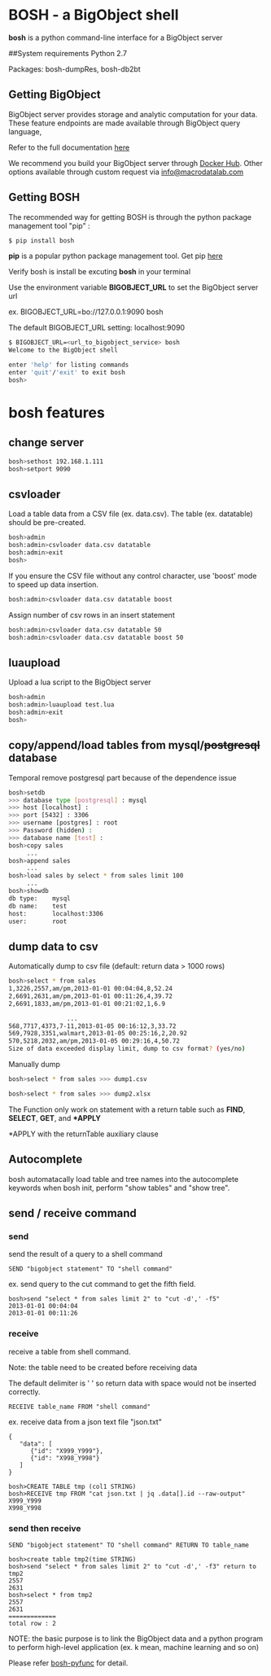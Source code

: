 # BOSH - a BigObject shell

**bosh** is a python command-line interface for a BigObject server

##System requirements
Python 2.7

Packages: bosh-dumpRes, bosh-db2bt

## Getting BigObject

BigObject server provides storage and analytic computation for your data.
These feature endpoints are made available through BigObject query language,

Refer to the full documentation [here](https://docs.bigobject.io/)

We recommend you build your BigObject server through
[Docker Hub](https://registry.hub.docker.com/u/macrodata/bigobject/).  Other options available through custom
request via info@macrodatalab.com

## Getting BOSH

The recommended way for getting BOSH is through the python package management tool "pip" :

```bash
$ pip install bosh
```

**pip** is a popular python package management tool.  Get pip
[here](https://pip.pypa.io/en/latest/installing.html)

Verify bosh is install be excuting **bosh** in your terminal
 
Use the environment variable **BIGOBJECT_URL**  to set the BigObject server url

ex. BIGOBJECT_URL=bo://127.0.0.1:9090 bosh

The default BIGOBJECT_URL setting: localhost:9090 

```bash
$ BIGOBJECT_URL=<url_to_bigobject_service> bosh
Welcome to the BigObject shell

enter 'help' for listing commands
enter 'quit'/'exit' to exit bosh
bosh>
```

# bosh features
## change server
```bash
bosh>sethost 192.168.1.111
bosh>setport 9090
```

## csvloader
Load a table data from a CSV file (ex. data.csv). The table (ex. datatable) should be pre-created.
```bash
bosh>admin
bosh:admin>csvloader data.csv datatable
bosh:admin>exit
bosh>
```
If you ensure the CSV file without any control character, use 'boost' mode to speed up data insertion.
```bash
bosh:admin>csvloader data.csv datatable boost
```
Assign number of csv rows in an insert statement
```bash
bosh:admin>csvloader data.csv datatable 50
bosh:admin>csvloader data.csv datatable boost 50
```

## luaupload
Upload a lua script to the BigObject server
```bash
bosh>admin
bosh:admin>luaupload test.lua
bosh:admin>exit
bosh>
```

## copy/append/load tables from mysql/~~postgresql~~ database
Temporal remove postgresql part because of the dependence issue
```bash
bosh>setdb
>>> database type [postgresql] : mysql
>>> host [localhost] : 
>>> port [5432] : 3306
>>> username [postgres] : root 
>>> Password (hidden) : 
>>> database name [test] : 
bosh>copy sales
     ...
bosh>append sales
     ...
bosh>load sales by select * from sales limit 100
     ...
bosh>showdb
db type:	mysql
db name:	test
host:		localhost:3306
user:		root
```

## dump data to csv
Automatically dump to csv file (default: return data > 1000 rows)
```bash
bosh>select * from sales
1,3226,2557,am/pm,2013-01-01 00:04:04,8,52.24
2,6691,2631,am/pm,2013-01-01 00:11:26,4,39.72
2,6691,1833,am/pm,2013-01-01 00:21:02,1,6.9

                ...
568,7717,4373,7-11,2013-01-05 00:16:12,3,33.72
569,7928,3351,walmart,2013-01-05 00:25:16,2,20.92
570,5218,2032,am/pm,2013-01-05 00:29:16,4,50.72
Size of data exceeded display limit, dump to csv format? (yes/no)
```
Manually dump
```bash
bosh>select * from sales >>> dump1.csv

bosh>select * from sales >>> dump2.xlsx
```
The Function only work on statement with a return table such as **FIND**, **SELECT**, **GET**, and **\*APPLY**

\*APPLY with the returnTable auxiliary clause

## Autocomplete

bosh automatacally load table and tree names into the autocomplete keywords when bosh init, perform "show tables" and "show tree".

## send / receive command

### send
send the result of a query to a shell command

    SEND "bigobject statement" TO "shell command"
    
ex. send query to the cut command to get the fifth field.

```
bosh>send "select * from sales limit 2" to "cut -d',' -f5"
2013-01-01 00:04:04
2013-01-01 00:11:26
```

### receive
receive a table from shell command. 

Note: the table need to be created before receiving data

The default delimiter is ' ' so return data with space would not be inserted correctly.

    RECEIVE table_name FROM "shell command"

ex. receive data from a json text file "json.txt"
```
{
   "data": [
      {"id": "X999_Y999"},
      {"id": "X998_Y998"} 
   ]
}
```
```
bosh>CREATE TABLE tmp (col1 STRING)
bosh>RECEIVE tmp FROM "cat json.txt | jq .data[].id --raw-output"
X999_Y999
X998_Y998
```

### send then receive

    SEND "bigobject statement" TO "shell command" RETURN TO table_name

```
bosh>create table tmp2(time STRING)
bosh>send "select * from sales limit 2" to "cut -d',' -f3" return to tmp2
2557
2631
bosh>select * from tmp2
2557
2631
=============
total row : 2
```

NOTE: the basic purpose is to link the BigObject data and a python program to perform high-level application (ex. k mean, machine learning and so on)

Please refer [bosh-pyfunc](https://github.com/bigobject-inc/bosh-pyfunc) for detail.

